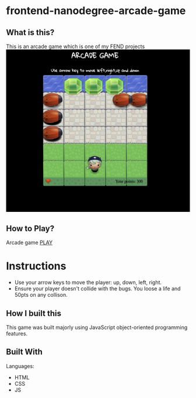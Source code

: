 frontend-nanodegree-arcade-game
===============================

## What is this? 
This is an arcade game which is one of my FEND projects
![Screenshot](https://github.com/subhaduraisamy/fend-arcade-game/blob/master/images/arcade%20game.png)

## How to Play?

Arcade game [PLAY](https://subhaduraisamy.github.io/fend-arcade-game/)

# Instructions
* Use your arrow keys to move the player: up, down, left, right. 
* Ensure your player doesn't collide with the bugs. You loose a life and 50pts on any collison.

## How I built this
This game was built majorly using JavaScript object-oriented programming features.
## Built With

Languages:

* HTML
* CSS
* JS

